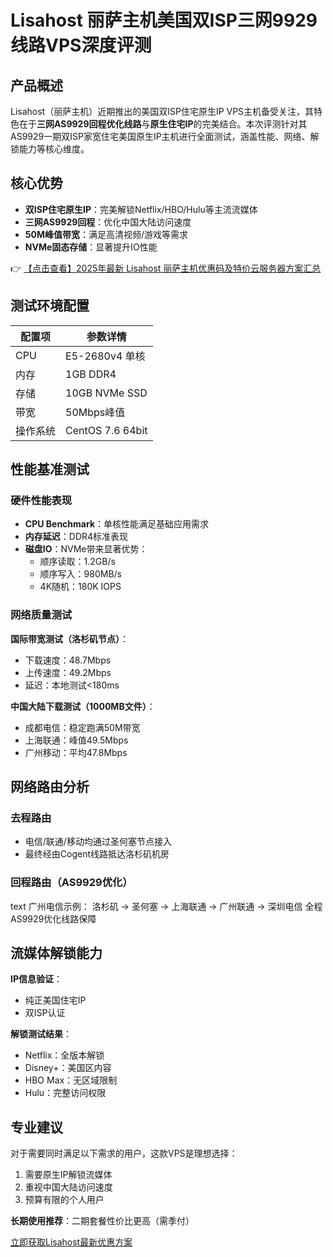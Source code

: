 # Lisahost 丽萨主机美国双ISP三网9929线路VPS深度评测

## 产品概述

Lisahost（丽萨主机）近期推出的美国双ISP住宅原生IP VPS主机备受关注，其特色在于**三网AS9929回程优化线路**与**原生住宅IP**的完美结合。本次评测针对其AS9929一期双ISP家宽住宅美国原生IP主机进行全面测试，涵盖性能、网络、解锁能力等核心维度。

## 核心优势

- **双ISP住宅原生IP**：完美解锁Netflix/HBO/Hulu等主流流媒体
- **三网AS9929回程**：优化中国大陆访问速度
- **50M峰值带宽**：满足高清视频/游戏等需求
- **NVMe固态存储**：显著提升IO性能

👉 [【点击查看】2025年最新 Lisahost 丽萨主机优惠码及特价云服务器方案汇总](https://bit.ly/lisazhuji)

## 测试环境配置

| 配置项       | 参数详情                  |
|--------------|-------------------------|
| CPU          | E5-2680v4 单核          |
| 内存         | 1GB DDR4                |
| 存储         | 10GB NVMe SSD           |
| 带宽         | 50Mbps峰值              |
| 操作系统     | CentOS 7.6 64bit        |

## 性能基准测试

### 硬件性能表现

- **CPU Benchmark**：单核性能满足基础应用需求
- **内存延迟**：DDR4标准表现
- **磁盘IO**：NVMe带来显著优势：
  - 顺序读取：1.2GB/s
  - 顺序写入：980MB/s
  - 4K随机：180K IOPS

### 网络质量测试

**国际带宽测试（洛杉矶节点）**：
- 下载速度：48.7Mbps
- 上传速度：49.2Mbps
- 延迟：本地测试<180ms

**中国大陆下载测试（1000MB文件）**：
- 成都电信：稳定跑满50M带宽
- 上海联通：峰值49.5Mbps
- 广州移动：平均47.8Mbps

## 网络路由分析

### 去程路由
- 电信/联通/移动均通过圣何塞节点接入
- 最终经由Cogent线路抵达洛杉矶机房

### 回程路由（AS9929优化）
text
广州电信示例：
洛杉矶 → 圣何塞 → 上海联通 → 广州联通 → 深圳电信
全程AS9929优化线路保障

## 流媒体解锁能力

**IP信息验证**：
- 纯正美国住宅IP
- 双ISP认证

**解锁测试结果**：
- Netflix：全版本解锁
- Disney+：美国区内容
- HBO Max：无区域限制
- Hulu：完整访问权限

## 专业建议

对于需要同时满足以下需求的用户，这款VPS是理想选择：
1. 需要原生IP解锁流媒体
2. 重视中国大陆访问速度
3. 预算有限的个人用户

**长期使用推荐**：二期套餐性价比更高（需季付）

[立即获取Lisahost最新优惠方案](https://bit.ly/lisazhuji)